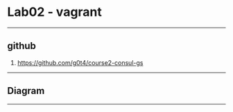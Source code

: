 # Lab02 - vagrant

---

## github
1. https://github.com/g0t4/course2-consul-gs

---

## Diagram

---

## 
